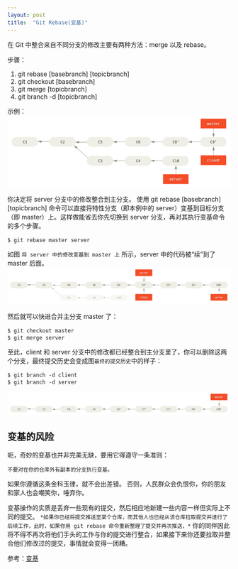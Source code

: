 ```yaml
---
layout: post
title:  "Git Rebase(变基)"
---
```


在 Git 中整合来自不同分支的修改主要有两种方法：merge 以及 rebase。

步骤：
 1. git rebase [basebranch] [topicbranch]
 2. git checkout [basebranch]
 3. git merge [topicbranch]
 4. git branch -d [topicbranch]

示例：
![](../images/interesting-rebase-3.png)

你决定将 server 分支中的修改整合到主分支。 使用 git rebase [basebranch] [topicbranch] 命令可以直接将特性分支（即本例中的 server）变基到目标分支（即 master）上。这样做能省去你先切换到 server 分支，再对其执行变基命令的多个步骤。

```
$ git rebase master server
```

如图 `将 server 中的修改变基到 master 上` 所示，server 中的代码被“续”到了 master 后面。
![](../images/interesting-rebase-4.png)

然后就可以快进合并主分支 master 了：
```
$ git checkout master
$ git merge server
```

至此，client 和 server 分支中的修改都已经整合到主分支里了，你可以删除这两个分支，最终提交历史会变成图`最终的提交历史`中的样子：

```
$ git branch -d client
$ git branch -d server
```
![](../images/interesting-rebase-5.png)


## 变基的风险
呃，奇妙的变基也并非完美无缺，要用它得遵守一条准则：

`不要对在你的仓库外有副本的分支执行变基。`

如果你遵循这条金科玉律，就不会出差错。 否则，人民群众会仇恨你，你的朋友和家人也会嘲笑你，唾弃你。

变基操作的实质是丢弃一些现有的提交，然后相应地新建一些内容一样但实际上不同的提交。 
`*如果你已经将提交推送至某个仓库，而其他人也已经从该仓库拉取提交并进行了后续工作，此时，如果你用 git rebase 命令重新整理了提交并再次推送，*`
你的同伴因此将不得不再次将他们手头的工作与你的提交进行整合，如果接下来你还要拉取并整合他们修改过的提交，事情就会变得一团糟。


参考：[变基](https://git-scm.com/book/zh/v2/Git-%E5%88%86%E6%94%AF-%E5%8F%98%E5%9F%BA)